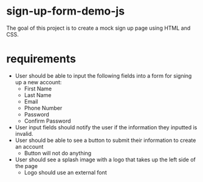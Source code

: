 # sign-up-form-demo-js

The goal of this project is to create a mock sign up page using HTML and CSS.

# requirements

- User should be able to input the following fields into a form for signing up a new account:
    - First Name
    - Last Name
    - Email
    - Phone Number
    - Password
    - Confirm Password
- User input fields should notify the user if the information they inputted is invalid.
- User should be able to see a button to submit their information to create an account
    - Button will not do anything
- User should see a splash image with a logo that takes up the left side of the page
    - Logo should use an external font